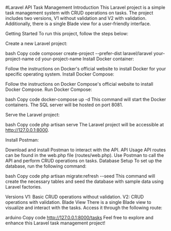 #Laravel API Task Management Introduction This Laravel project is a simple task management system with CRUD operations on tasks. The project includes two versions, V1 without validation and V2 with validation. Additionally, there is a single Blade view for a user-friendly interface.

Getting Started To run this project, follow the steps below:

Create a new Laravel project:

bash Copy code composer create-project --prefer-dist laravel/laravel your-project-name cd your-project-name Install Docker container:

Follow the instructions on Docker's official website to install Docker for your specific operating system. Install Docker Compose:

Follow the instructions on Docker Compose's official website to install Docker Compose. Run Docker Compose:

bash Copy code docker-compose up -d This command will start the Docker containers. The SQL server will be hosted on port 8081.

Serve the Laravel project:

bash Copy code php artisan serve The Laravel project will be accessible at http://127.0.0.1:8000.

Install Postman:

Download and install Postman to interact with the API. API Usage API routes can be found in the web.php file (routes/web.php). Use Postman to call the API and perform CRUD operations on tasks. Database Setup To set up the database, run the following command:

bash Copy code php artisan migrate:refresh --seed This command will create the necessary tables and seed the database with sample data using Laravel factories.

Versions V1: Basic CRUD operations without validation. V2: CRUD operations with validation. Blade View There is a single Blade view to visualize and interact with the tasks. Access it through the following route:

arduino Copy code http://127.0.0.1:8000/tasks Feel free to explore and enhance this Laravel task management project!
